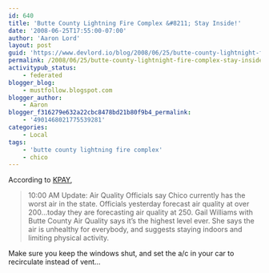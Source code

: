 ```yaml
---
id: 640
title: 'Butte County Lightning Fire Complex &#8211; Stay Inside!'
date: '2008-06-25T17:55:00-07:00'
author: 'Aaron Lord'
layout: post
guid: 'https://www.devlord.io/blog/2008/06/25/butte-county-lightnight-fire-complex-stay-inside/'
permalink: /2008/06/25/butte-county-lightnight-fire-complex-stay-inside/
activitypub_status:
    - federated
blogger_blog:
    - mustfollow.blogspot.com
blogger_author:
    - Aaron
blogger_f316279e632a22cbc8478bd21b80f9b4_permalink:
    - '4901468021775539281'
categories:
    - Local
tags:
    - 'butte county lightning fire complex'
    - chico
---
```


According to <a href="http://newstalk1290.wordpress.com/2008/06/25/lightning-strikes-cause-several-fires/">KPAY</a>,
<blockquote>10:00 AM Update: Air Quality Officials say Chico currently has the worst air in the state. Officials yesterday forecast air quality at over 200…today they are forecasting air quality at 250. Gail Williams with Butte County Air Quality says it’s the highest level ever. She says the air is unhealthy for everybody, and suggests staying indoors and limiting physical activity.</blockquote>
Make sure you keep the windows shut, and set the a/c in your car to recirculate instead of vent...
